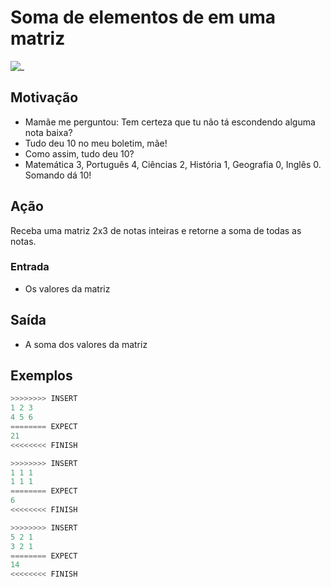 # Soma de elementos de em uma matriz

![_](https://raw.githubusercontent.com/qxcodefup/arcade/master/base/boletim/cover.jpg)

## Motivação

- Mamãe me perguntou: Tem certeza que tu não tá escondendo alguma nota baixa?
- Tudo deu 10 no meu boletim, mãe!
- Como assim, tudo deu 10?
- Matemática 3, Português 4, Ciências 2, História 1, Geografia 0, Inglês 0. Somando dá 10!

## Ação

Receba uma matriz 2x3 de notas inteiras e retorne a soma de todas as notas.

### Entrada

- Os valores da matriz

## Saída

- A soma dos valores da matriz

## Exemplos

``` py
>>>>>>>> INSERT
1 2 3
4 5 6
======== EXPECT
21
<<<<<<<< FINISH
```

```py
>>>>>>>> INSERT
1 1 1
1 1 1
======== EXPECT
6
<<<<<<<< FINISH
```

```py
>>>>>>>> INSERT
5 2 1
3 2 1
======== EXPECT
14
<<<<<<<< FINISH
```
